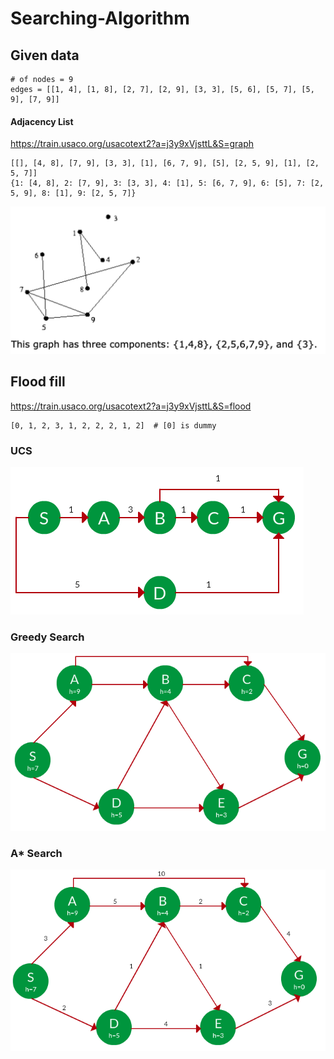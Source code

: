 # Searching-Algorithm

## Given data
    # of nodes = 9
    edges = [[1, 4], [1, 8], [2, 7], [2, 9], [3, 3], [5, 6], [5, 7], [5, 9], [7, 9]]


#### Adjacency List

https://train.usaco.org/usacotext2?a=j3y9xVjsttL&S=graph

    [[], [4, 8], [7, 9], [3, 3], [1], [6, 7, 9], [5], [2, 5, 9], [1], [2, 5, 7]]
    {1: [4, 8], 2: [7, 9], 3: [3, 3], 4: [1], 5: [6, 7, 9], 6: [5], 7: [2, 5, 9], 8: [1], 9: [2, 5, 7]}

![graph](./graph.png)


## Flood fill

https://train.usaco.org/usacotext2?a=j3y9xVjsttL&S=flood

    [0, 1, 2, 3, 1, 2, 2, 2, 1, 2]  # [0] is dummy


### UCS
![graph](./ucs.png)


### Greedy Search
![graph](./Greedy.png)

### A* Search
![graph](./Astar.png)
